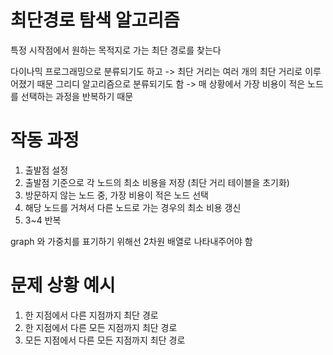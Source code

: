 # 최단경로 탐색 알고리즘
특정 시작점에서 원하는 목적지로 가는 최단 경로를 찾는다

다이나믹 프로그래밍으로 분류되기도 하고   -> 최단 거리는 여러 개의 최단 거리로 이루어졌기 때문
그리디 알고리즘으로 분류되기도 함       -> 매 상황에서 가장 비용이 적은 노드를 선택하는 과정을 반복하기 때문

# 작동 과정
1. 출발점 설정
2. 출발점 기준으로 각 노드의 최소 비용을 저장 (최단 거리 테이블을 초기화)
3. 방문하지 않는 노드 중, 가장 비용이 적은 노드 선택
4. 해당 노드를 거쳐서 다른 노드로 가는 경우의 최소 비용 갱신
5. 3~4 반복

graph 와 가중치를 표기하기 위해선 2차원 배열로 나타내주어야 함

# 문제 상황 예시
1) 한 지점에서 다른 지점까지 최단 경로
2) 한 지점에서 다른 모든 지점까지 최단 경로
3) 모든 지점에서 다른 모든 지점까지 최단 경로